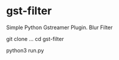 # gst-filter
Simple Python Gstreamer Plugin. Blur Filter

git clone ...
cd gst-filter

python3 run.py
